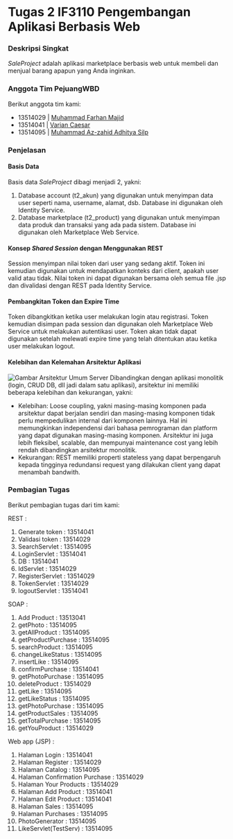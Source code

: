 # Tugas 2 IF3110 Pengembangan Aplikasi Berbasis Web

### Deskripsi Singkat

*SaleProject* adalah aplikasi marketplace berbasis web untuk membeli dan menjual barang apapun yang Anda inginkan.

### Anggota Tim PejuangWBD
Berikut anggota tim kami:
* 13514029 | [Muhammad Farhan Majid](https://www.facebook.com/hanmajid)
* 13514041 | [Varian Caesar](https://www.facebook.com/varian.caesar?fref=ts)
* 13514095 | [Muhammad Az-zahid Adhitya Silp](https://www.facebook.com/Azzahid025?fref=ts)

### Penjelasan
#### Basis Data
Basis data *SaleProject* dibagi menjadi 2, yakni:
1. Database account (t2_akun) yang digunakan untuk menyimpan data user seperti nama, username, alamat, dsb. Database ini digunakan oleh Identity Service.
2. Database marketplace (t2_product) yang digunakan untuk menyimpan data produk dan transaksi yang ada pada sistem. Database ini digunakan oleh Marketplace Web Service.

#### Konsep *Shared Session* dengan Menggunakan REST
Session menyimpan nilai token dari user yang sedang aktif. Token ini kemudian digunakan untuk mendapatkan konteks dari client, apakah user valid atau tidak. Nilai token ini dapat digunakan bersama oleh semua file .jsp dan divalidasi dengan REST pada Identity Service. 

#### Pembangkitan Token dan Expire Time
Token dibangkitkan ketika user melakukan login atau registrasi. Token kemudian disimpan pada session dan digunakan oleh Marketplace Web Service untuk melakukan autentikasi user. Token akan tidak dapat digunakan setelah melewati expire time yang telah ditentukan atau ketika user melakukan logout.

#### Kelebihan dan Kelemahan Arsitektur Aplikasi
![Gambar Arsitektur Umum Server](http://gitlab.informatika.org/IF3110_WebBasedDevelopment_2016/TugasBesar2_JavaAndWebService/raw/3747ba2499396d04f742a589a024876964383159/arsitektur_umum.png)
Dibandingkan dengan aplikasi monolitik (login, CRUD DB, dll jadi dalam satu aplikasi), arsitektur ini memiliki beberapa kelebihan dan kekurangan, yakni:
* Kelebihan: Loose coupling, yakni masing-masing komponen pada arsitektur dapat berjalan sendiri dan masing-masing komponen tidak perlu mempedulikan internal dari komponen lainnya. Hal ini memungkinkan independensi dari bahasa pemrograman dan platform yang dapat digunakan masing-masing komponen. Arsitektur ini juga lebih fleksibel, scalable, dan mempunyai maintenance cost yang lebih rendah dibandingkan arsitektur monolitik.
* Kekurangan: REST memiliki properti stateless yang dapat berpengaruh kepada tingginya redundansi request yang dilakukan client yang dapat menambah bandwith.

### Pembagian Tugas
Berikut pembagian tugas dari tim kami:

REST :
1. Generate token : 13514041
2. Validasi token : 13514029
3. SearchServlet : 13514095
4. LoginServlet : 13514041
5. DB : 13514041
6. IdServlet : 13514029
7. RegisterServlet : 13514029
8. TokenServlet : 13514029
9. logoutServlet : 13514041

SOAP :
1. Add Product : 13513041
2. getPhoto : 13514095
3. getAllProduct : 13514095
4. getProductPurchase : 13514095
5. searchProduct : 13514095
6. changeLikeStatus : 13514095
7. insertLike : 13514095
8. confirmPurchase : 13514041
9. getPhotoPurchase : 13514095
10. deleteProduct : 13514029
11. getLike : 13514095
12. getLikeStatus : 13514095
13. getPhotoPurchase : 13514095
14. getProductSales : 13514095
15. getTotalPurchase : 13514095
16. getYouProduct : 13514029

Web app (JSP) :
1. Halaman Login : 13514041
2. Halaman Register : 13514029
3. Halaman Catalog : 13514095
4. Halaman Confirmation Purchase : 13514029
5. Halaman Your Products : 13514029
6. Halaman Add Product : 13514041
7. Halaman Edit Product : 13514041
8. Halaman Sales : 13514095
9. Halaman Purchases : 13514095
10. PhotoGenerator : 13514095
11. LikeServlet(TestServ) : 13514095

